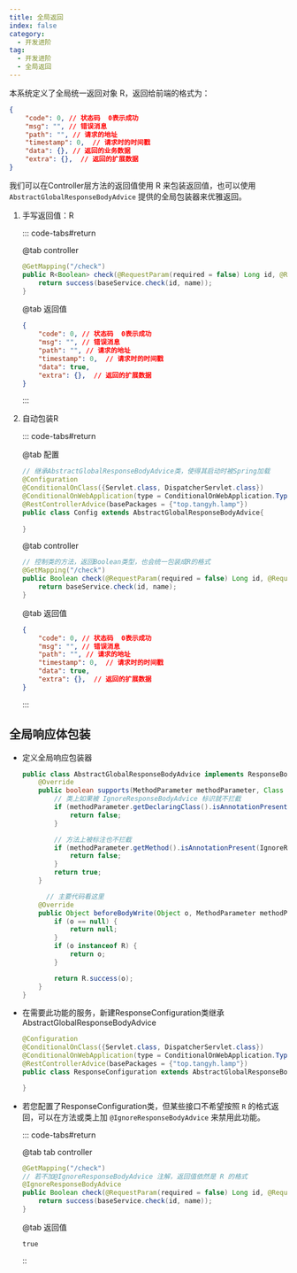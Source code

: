 ```yaml
---
title: 全局返回
index: false
category:
  - 开发进阶
tag:
  - 开发进阶
  - 全局返回
---
```


本系统定义了全局统一返回对象 R，返回给前端的格式为：

```json
{
    "code": 0, // 状态码  0表示成功
    "msg": "", // 错误消息
    "path": "", // 请求的地址
    "timestamp": 0,  // 请求时的时间戳
    "data": {}, // 返回的业务数据
    "extra": {},  // 返回的扩展数据
}
```

我们可以在Controller层方法的返回值使用 R 来包装返回值，也可以使用 `AbstractGlobalResponseBodyAdvice` 提供的全局包装器来优雅返回。
1. 手写返回值：R

   ::: code-tabs#return

   @tab controller

   ```java
   @GetMapping("/check")
   public R<Boolean> check(@RequestParam(required = false) Long id, @RequestParam String name) {
       return success(baseService.check(id, name));
   }
   ```

   @tab 返回值

   ```json
   {
       "code": 0, // 状态码  0表示成功
       "msg": "", // 错误消息
       "path": "", // 请求的地址
       "timestamp": 0,  // 请求时的时间戳
       "data": true, 
       "extra": {},  // 返回的扩展数据
   }
   ```

   :::

2. 自动包装R

   ::: code-tabs#return

   @tab 配置

   ```java
   // 继承AbstractGlobalResponseBodyAdvice类，使得其启动时被Spring加载
   @Configuration
   @ConditionalOnClass({Servlet.class, DispatcherServlet.class})
   @ConditionalOnWebApplication(type = ConditionalOnWebApplication.Type.SERVLET)
   @RestControllerAdvice(basePackages = {"top.tangyh.lamp"})
   public class Config extends AbstractGlobalResponseBodyAdvice{
   	
   }
   ```

   @tab controller

   ```java
   // 控制类的方法，返回Boolean类型，也会统一包装成R的格式
   @GetMapping("/check")
   public Boolean check(@RequestParam(required = false) Long id, @RequestParam String name) {
       return baseService.check(id, name);
   }
   ```

   @tab 返回值

   ```json
   {
       "code": 0, // 状态码  0表示成功
       "msg": "", // 错误消息
       "path": "", // 请求的地址
       "timestamp": 0,  // 请求时的时间戳
       "data": true, 
       "extra": {},  // 返回的扩展数据
   }
   ```

   :::





## 全局响应体包装

- 定义全局响应包装器

  ```java
  public class AbstractGlobalResponseBodyAdvice implements ResponseBodyAdvice {
      @Override
      public boolean supports(MethodParameter methodParameter, Class aClass) {
          // 类上如果被 IgnoreResponseBodyAdvice 标识就不拦截
          if (methodParameter.getDeclaringClass().isAnnotationPresent(IgnoreResponseBodyAdvice.class)) {
              return false;
          }
  
          // 方法上被标注也不拦截
          if (methodParameter.getMethod().isAnnotationPresent(IgnoreResponseBodyAdvice.class)) {
              return false;
          }
          return true;
      }
  
    	// 主要代码看这里
      @Override
      public Object beforeBodyWrite(Object o, MethodParameter methodParameter, MediaType mediaType, Class aClass, ServerHttpRequest serverHttpRequest, ServerHttpResponse serverHttpResponse) {
          if (o == null) {
              return null;
          }
          if (o instanceof R) {
              return o;
          }
  
          return R.success(o);
      }
  }
  ```

- 在需要此功能的服务，新建ResponseConfiguration类继承AbstractGlobalResponseBodyAdvice

  ```java
  @Configuration
  @ConditionalOnClass({Servlet.class, DispatcherServlet.class})
  @ConditionalOnWebApplication(type = ConditionalOnWebApplication.Type.SERVLET)
  @RestControllerAdvice(basePackages = {"top.tangyh.lamp"})
  public class ResponseConfiguration extends AbstractGlobalResponseBodyAdvice {
  
  }
  ```
- 若您配置了ResponseConfiguration类，但某些接口不希望按照 `R` 的格式返回，可以在方法或类上加 `@IgnoreResponseBodyAdvice` 来禁用此功能。

  ::: code-tabs#return

  @tab tab controller

  ```java
  @GetMapping("/check")
  // 若不加@IgnoreResponseBodyAdvice 注解，返回值依然是 R 的格式
  @IgnoreResponseBodyAdvice
  public Boolean check(@RequestParam(required = false) Long id, @RequestParam String name) {
      return success(baseService.check(id, name));
  }
  ```

  @tab 返回值

  ```shell
  true
  ```

  ::
